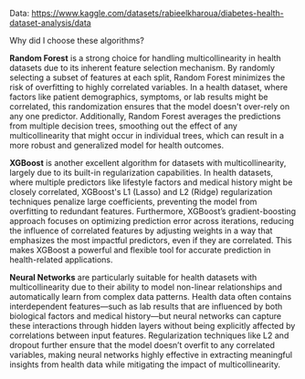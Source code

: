 Data: https://www.kaggle.com/datasets/rabieelkharoua/diabetes-health-dataset-analysis/data

Why did I choose these algorithms?

**Random Forest** is a strong choice for handling multicollinearity in health datasets due to its inherent feature selection mechanism. By randomly selecting a subset of features at each split, Random Forest minimizes the risk of overfitting to highly correlated variables. In a health dataset, where factors like patient demographics, symptoms, or lab results might be correlated, this randomization ensures that the model doesn't over-rely on any one predictor. Additionally, Random Forest averages the predictions from multiple decision trees, smoothing out the effect of any multicollinearity that might occur in individual trees, which can result in a more robust and generalized model for health outcomes.

**XGBoost** is another excellent algorithm for datasets with multicollinearity, largely due to its built-in regularization capabilities. In health datasets, where multiple predictors like lifestyle factors and medical history might be closely correlated, XGBoost's L1 (Lasso) and L2 (Ridge) regularization techniques penalize large coefficients, preventing the model from overfitting to redundant features. Furthermore, XGBoost’s gradient-boosting approach focuses on optimizing prediction error across iterations, reducing the influence of correlated features by adjusting weights in a way that emphasizes the most impactful predictors, even if they are correlated. This makes XGBoost a powerful and flexible tool for accurate prediction in health-related applications.

**Neural Networks** are particularly suitable for health datasets with multicollinearity due to their ability to model non-linear relationships and automatically learn from complex data patterns. Health data often contains interdependent features—such as lab results that are influenced by both biological factors and medical history—but neural networks can capture these interactions through hidden layers without being explicitly affected by correlations between input features. Regularization techniques like L2 and dropout further ensure that the model doesn’t overfit to any correlated variables, making neural networks highly effective in extracting meaningful insights from health data while mitigating the impact of multicollinearity.






